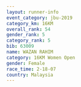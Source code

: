 ```yaml
---
layout: runner-info 
event_category: jbu-2019 
category_km: 16KM  
overall_rank: 54
gender_rank: 5
category_rank: 5
bib: 63009
name: WAZAN RAHIM
category: 16KM Women Open
gender: Female
race_time: 2-18-07
country: Malaysia
---
```


